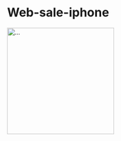 ﻿# Web-sale-iphone

<img src="https://github.com/tuanvu222001/Web-sale-iphone/assets/90749065/e180a8a6-a916-405b-8c69-6f6bc9f14fef" alt="..." width="250" />
